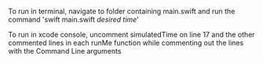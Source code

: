 To run in terminal, navigate to folder containing main.swift and run the command 'swift main.swift *desired time*'

To run in xcode console, uncomment simulatedTime on line 17 and the other commented lines in each runMe function while commenting out the lines with the Command Line arguments
